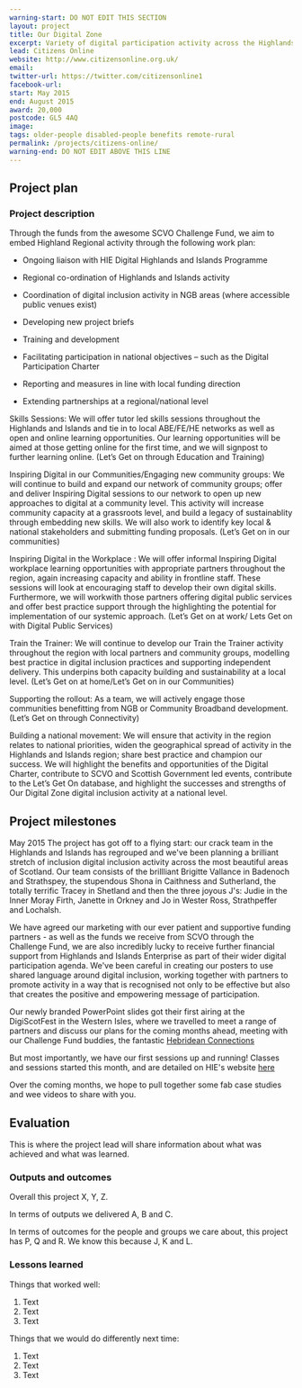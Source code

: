 ```yaml
---
warning-start: DO NOT EDIT THIS SECTION
layout: project
title: Our Digital Zone
excerpt: Variety of digital participation activity across the Highlands
lead: Citizens Online
website: http://www.citizensonline.org.uk/
email: 
twitter-url: https://twitter.com/citizensonline1
facebook-url: 
start: May 2015
end: August 2015
award: 20,000
postcode: GL5 4AQ
image:
tags: older-people disabled-people benefits remote-rural
permalink: /projects/citizens-online/
warning-end: DO NOT EDIT ABOVE THIS LINE
---
```


## Project plan

### Project description

Through the funds from the awesome SCVO Challenge Fund, we aim to embed Highland Regional activity through the following work plan:

* Ongoing liaison with HIE Digital Highlands and Islands Programme

* Regional co-ordination of Highlands and Islands activity

* Coordination of digital inclusion activity in NGB areas (where accessible public venues exist)

* Developing new project briefs

* Training and development

* Facilitating participation in national objectives – such as the Digital Participation Charter

* Reporting and measures in line with local funding direction

* Extending partnerships at a regional/national level

Skills Sessions: We will offer tutor led skills sessions throughout the Highlands and Islands and tie in to local ABE/FE/HE networks as well as open and online learning opportunities. Our learning opportunities will be aimed at those getting online for the first time, and we will signpost to further learning online. (Let’s Get on through Education and Training)

Inspiring Digital in our Communities/Engaging new community groups: We will continue to build and expand our network of community groups; offer and deliver Inspiring Digital sessions to our network to open up new approaches to digital at a community level. This activity will increase community capacity at a grassroots level, and build a legacy of sustainablity through embedding new
skills. We will also work to identify key local & national stakeholders and submitting funding proposals. (Let’s Get on in our communities)

Inspiring Digital in the Workplace : We will offer informal Inspiring Digital workplace learning opportunities with appropriate partners throughout the region, again increasing capacity and ability in frontline staff. These sessions will look at encouraging staff to develop their own digital skills. Furthermore, we will workwith those partners offering digital public services and offer best practice support through the highlighting the potential for implementation of our systemic approach. (Let’s Get on at work/ Lets Get on with Digital Public Services)

Train the Trainer: We will continue to develop our Train the Trainer activity throughout the region with local partners and community groups, modelling best practice in digital inclusion practices and supporting independent delivery. This underpins both capacity building and sustainability at a local level. (Let’s Get on at home/Let’s Get on in our Communities)

Supporting the rollout: As a team, we will actively engage those communities benefitting from NGB or Community Broadband development. (Let’s Get on through Connectivity)

Building a national movement: We will ensure that activity in the region relates to national priorities, widen the geographical spread of activity in the Highlands and Islands region; share best practice and champion our success. We will highlight the benefits and opportunities of the Digital Charter, contribute to SCVO and Scottish Government led events, contribute to the Let’s Get On database, and highlight the successes and strengths of Our Digital Zone digital inclusion activity at a national level.


## Project milestones
May 2015
The project has got off to a flying start: our crack team in the Highlands and Islands has regrouped and we've been planning a brilliant stretch of inclusion digital inclusion activity across the most beautiful areas of Scotland. Our team consists of the brillliant Brigitte Vallance in Badenoch and Strathspey, the stupendous Shona in Caithness and Sutherland, the totally terrific Tracey in Shetland and then the three joyous J's: Judie in the Inner Moray Firth, Janette in Orkney and Jo in Wester Ross, Strathpeffer and Lochalsh. 

We have agreed our marketing with our ever patient and supportive funding partners - as well as the funds we receive from SCVO through the Challenge Fund, we are also incredibly lucky to receive further financial support from Highlands and Islands Enterprise as part of their wider digital participation agenda. We've been careful in creating our posters to use shared language around digital inclusion, working together with partners to promote activity in a way that is recognised not only to be effective but also that creates the positive and empowering message of participation. 

Our newly branded PowerPoint slides got their first airing at the DigiScotFest in the Western Isles, where we travelled to meet a range of partners and discuss our plans for the coming months ahead, meeting with our Challenge Fund buddies, the fantastic [Hebridean Connections](http://www.hebrideanconnections.com/)  

But most importantly, we have our first sessions up and running! Classes and sessions started this month, and are detailed on HIE's website [here](http://www.hie.co.uk/about-hie/events/) 

Over the coming months, we hope to pull together some fab case studies and wee videos to share with you.


## Evaluation

This is where the project lead will share information about what was achieved and what was learned.

### Outputs and outcomes

Overall this project X, Y, Z.

In terms of outputs we delivered A, B and C.

In terms of outcomes for the people and groups we care about, this project has P, Q and R. We know this because J, K and L.

### Lessons learned

Things that worked well:

1. Text
2. Text
3. Text

Things that we would do differently next time:

1. Text
2. Text
3. Text
